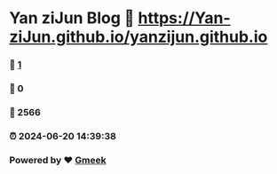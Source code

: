 # Yan ziJun Blog :link: https://Yan-ziJun.github.io/yanzijun.github.io 
### :page_facing_up: [1](https://Yan-ziJun.github.io/yanzijun.github.io/tag.html) 
### :speech_balloon: 0 
### :hibiscus: 2566 
### :alarm_clock: 2024-06-20 14:39:38 
### Powered by :heart: [Gmeek](https://github.com/Meekdai/Gmeek)
